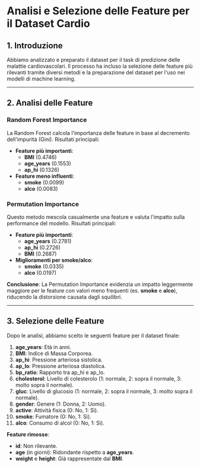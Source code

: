 # **Analisi e Selezione delle Feature per il Dataset Cardio**

## **1. Introduzione**
Abbiamo analizzato e preparato il dataset per il task di predizione delle malattie cardiovascolari. Il processo ha incluso la selezione delle feature più rilevanti tramite diversi metodi e la preparazione del dataset per l'uso nei modelli di machine learning.

---

## **2. Analisi delle Feature**
### **Random Forest Importance**
La Random Forest calcola l'importanza delle feature in base al decremento dell'impurità (Gini). Risultati principali:
- **Feature più importanti**:
  - **BMI** (0.4746)
  - **age_years** (0.1553)
  - **ap_hi** (0.1326)
- **Feature meno influenti**:
  - **smoke** (0.0099)
  - **alco** (0.0083)

### **Permutation Importance**
Questo metodo mescola casualmente una feature e valuta l'impatto sulla performance del modello. Risultati principali:
- **Feature più importanti**:
  - **age_years** (0.2781)
  - **ap_hi** (0.2726)
  - **BMI** (0.2687)
- **Miglioramenti per smoke/alco**:
  - **smoke** (0.0335)
  - **alco** (0.0197)

**Conclusione**: La Permutation Importance evidenzia un impatto leggermente maggiore per le feature con valori meno frequenti (es. **smoke** e **alco**), riducendo la distorsione causata dagli squilibri.

---

## **3. Selezione delle Feature**
Dopo le analisi, abbiamo scelto le seguenti feature per il dataset finale:
1. **age_years**: Età in anni.
2. **BMI**: Indice di Massa Corporea.
3. **ap_hi**: Pressione arteriosa sistolica.
4. **ap_lo**: Pressione arteriosa diastolica.
5. **bp_ratio**: Rapporto tra ap_hi e ap_lo.
6. **cholesterol**: Livello di colesterolo (1: normale, 2: sopra il normale, 3: molto sopra il normale).
7. **gluc**: Livello di glucosio (1: normale, 2: sopra il normale, 3: molto sopra il normale).
8. **gender**: Genere (1: Donna, 2: Uomo).
9. **active**: Attività fisica (0: No, 1: Sì).
10. **smoke**: Fumatore (0: No, 1: Sì).
11. **alco**: Consumo di alcol (0: No, 1: Sì).

**Feature rimosse**:
- **id**: Non rilevante.
- **age** (in giorni): Ridondante rispetto a **age_years**.
- **weight** e **height**: Già rappresentate dal **BMI**.